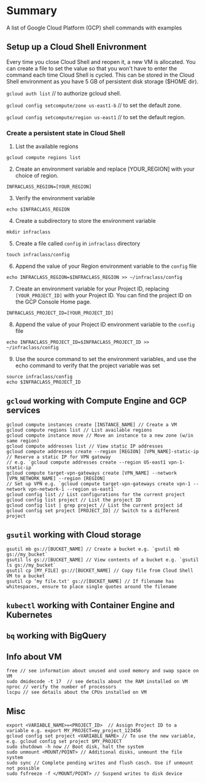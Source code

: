 # Summary
A list of Google Cloud Platform (GCP) shell commands with examples

## Setup up a Cloud Shell Enivronment
Every time you close Cloud Shell and reopen it, a new VM is allocated. You can create a file to set the value so that you won't have to enter the command each time Cloud Shell is cycled. This can be stored in the Cloud Shell environment as you have 5 GB of persistent disk storage ($HOME dir).

`gcloud auth list` // to authorize gcloud shell.  

`gcloud config setcompute/zone us-east1-b` // to set the default zone.  

`gcloud config setcompute/region us-east1` // to set the default region.  

### Create a persistent state in Cloud Shell
1. List the available regions

`gcloud compute regions list`

2. Create an environment variable and replace [YOUR_REGION] with your choice of region.

`INFRACLASS_REGION=[YOUR_REGION]`

3. Verify the environment variable

`echo $INFRACLASS_REGION`

4. Create a subdirectory to store the environment variable

`mkdir infraclass`

5. Create a file called `config` in `infraclass` directory

`touch infraclass/config`

6. Append the value of your Region environment variable to the `config` file

`echo INFRACLASS_REGION=$INFRACLASS_REGION >> ~/infraclass/config`

7. Create an environment variable for your Project ID, replacing `[YOUR_PROJECT_ID]` with your Project ID. You can find the project ID on the GCP Console Home page.

`INFRACLASS_PROJECT_ID=[YOUR_PROJECT_ID]`

8. Append the value of your Project ID environment variable to the `config` file

`echo INFRACLASS_PROJECT_ID=$INFRACLASS_PROJECT_ID >> ~/infraclass/config`

9. Use the source command to set the environment variables, and use the echo command to verify that the project variable was set

```
source infraclass/config
echo $INFRACLASS_PROJECT_ID
```

## `gcloud` working with Compute Engine and GCP services
    gcloud compute instances create [INSTANCE_NAME] // Create a VM
    gcloud compute regions list // List available regions
    gcloud compute instance move // Move an instance to a new zone (w/in same region)
    gcloud compute addresses list // View static IP addresses
    gcloud compute addresses create --region [REGION] [VPN_NAME]-static-ip // Reserve a static IP for VPN gateway 
    // e.g. `gcloud compute addresses create --region US-east1 vpn-1-static-ip`
    gcloud compute target-vpn-gateways create [VPN_NAME] --network [VPN_NETWORK_NAME] --region [REGION]
    // Set up VPN e.g. `gcloud compute target-vpn-gateways create vpn-1 --network vpn-network-1 --region us-east1`
    gcloud config list // List configurations for the current project
    gcloud config list project // List the project ID
    gcloud config list | grep project // List the current project id
    gcloud config set project [PROJECT_ID] // Switch to a different project

## `gsutil` working with Cloud storage
    gsutil mb gs://[BUCKET_NAME] // Create a bucket e.g. `gsutil mb gs://my_bucket`
    gsutil ls gs://[BUCKET_NAME] // View contents of a bucket e.g. `gsutil ls gs://my_bucket`
    gsutil cp [MY_FILE] gs://[BUCKET_NAME] // Copy file from Cloud Shell VM to a bucket
    gsutil cp ‘my file.txt' gs://[BUCKET_NAME] // If filename has whitespaces, ensure to place single quotes around the filename

## `kubectl` working with Container Engine and Kubernetes

## `bq` working with BigQuery

## Info about VM
    free // see information about unused and used memory and swap space on VM
    sudo dmidecode -t 17  // see details about the RAM installed on VM
    nproc // verify the number of processors
    lscpu // see details about the CPUs installed on VM

## Misc
    export <VARIABLE_NAME>=<PROJECT_ID>  // Assign Project ID to a variable e.g. export MY_PROJECT=my_project_123456
    gcloud config set project <VARIABLE_NAME> // To use the new variable, e.g. gcloud config set project $MY_PROJECT
    sudo shutdown -h now // Boot disk, halt the system
    sudo unmount <MOUNT/POINT> // Additional disks, unmount the file system
    sudo sync // Complete pending writes and flush casch. Use if unmount not possible
    sudo fsfreeze -f </MOUNT/POINT> // Suspend writes to disk device
